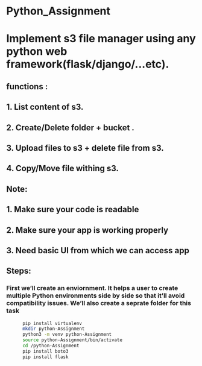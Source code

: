 # Python_Assignment
# Implement s3 file manager using any python web framework(flask/django/...etc).
## functions :
## 1. List content of s3.
## 2. Create/Delete folder + bucket .
## 3. Upload files to s3 + delete file from s3.
## 4. Copy/Move file withing s3.
## Note:
## 1. Make sure your code is readable
## 2. Make sure your app is working properly
## 3. Need basic UI from which we can access app

## Steps:
### First we’ll create an enviornment. It helps a user to create multiple Python environments side by side so that it’ll avoid compatibility issues. We’ll also create a seprate folder for this task
 ```bash
       pip install virtualenv
       mkdir python-Assignment
       python3 -m venv python-Assignment
       source python-Assignment/bin/activate
       cd /python-Assignment
       pip install boto3
       pip install flask
```
